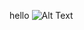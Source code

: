 hello
![Alt Text](https://gimg2.baidu.com/image_search/src=http%3A%2F%2Fpic36.nipic.com%2F20131125%2F8821914_130614127000_2.jpg)

